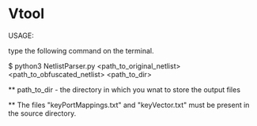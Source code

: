 # Vtool

USAGE:

type the following command on the terminal.

$ python3 NetlistParser.py <path_to_original_netlist> <path_to_obfuscated_netlist> <path_to_dir>

** path_to_dir - the directory in which you wnat to store the output files

** The files "keyPortMappings.txt" and "keyVector.txt" must be present in the source directory.
